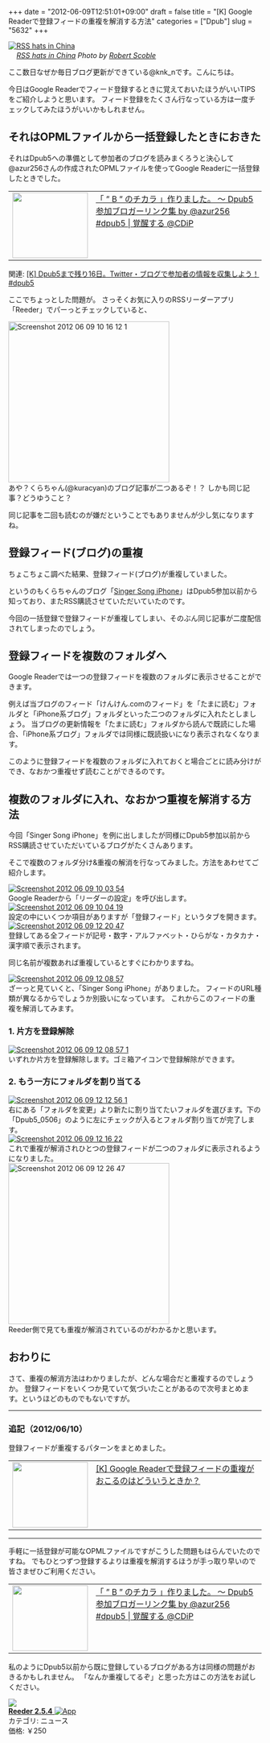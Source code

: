 +++
date = "2012-06-09T12:51:01+09:00"
draft = false
title = "[K] Google Readerで登録フィードの重複を解消する方法"
categories = ["Dpub"]
slug = "5632"
+++

<div class="center"><a href="http://www.flickr.com/photos/35034363287@N01/3044172251/" title="RSS hats in China by Robert Scoble, on Flickr" target="_blank"><img class="flickr_photo" src="http://farm4.static.flickr.com/3038/3044172251_29e0f9d467_z.jpg" alt="RSS hats in China" width="NaNpx"/></a></div><cite class="flickr_photographer"><img src="http://farm4.static.flickr.com/3329/favicons/72157601614001242_7730.png" width="16" /><a href="http://www.flickr.com/photos/35034363287@N01/3044172251/">RSS hats in China</a> Photo by <a href="http://www.flickr.com/photos/35034363287@N01/">Robert Scoble</a></cite>

ここ数日なぜか毎日ブログ更新ができている@knk_nです。こんにちは。

今日はGoogle Readerでフィード登録するときに覚えておいたほうがいいTIPSをご紹介しようと思います。
フィード登録をたくさん行なっている方は一度チェックしてみたほうがいいかもしれません。<!--more--><h2>それはOPMLファイルから一括登録したときにおきた</h2>
それはDpub5への準備として参加者のブログを読みまくろうと決心して@azur256さんの作成されたOPMLファイルを使ってGoogle Readerに一括登録したときでした。

<table width="100%"><td valign="top" width="150"><a href="http://www.donpy.net/notebook/matome/16001.html?utm_source=dlvr.it&utm_medium=twitter" target="_blank"><img border="0" src="http://capture.heartrails.com/150x130/shadow?http://www.donpy.net/notebook/matome/16001.html?utm_source=dlvr.it&utm_medium=twitter" alt="" width="150" height="130" /></a></td><td valign="top"><a  href="http://www.donpy.net/notebook/matome/16001.html?utm_source=dlvr.it&utm_medium=twitter" target="_blank">「 ” B ” のチカラ 」作りました。 〜 Dpub5 参加ブロガーリンク集 by @azur256 #dpub5 | 覚醒する @CDiP</a><script type="text/javascript">var url = "http://www.donpy.net/notebook/matome/16001.html?utm_source=dlvr.it&utm_medium=twitter";</script><script src="http://api.b.st-hatena.com/entry.count?url=http://www.donpy.net/notebook/matome/16001.html?utm_source=dlvr.it&utm_medium=twitter&callback=hatebTxt"></script>
</td></table>
関連: <a  href="http://knk-n.com/2012/06/07/dpub5-preparation_twitter-and-blog/" target="_blank">[K] Dpub5まで残り16日。Twitter・ブログで参加者の情報を収集しよう！ #dpub5</a><script type="text/javascript">var url = "http://knk-n.com/2012/06/07/dpub5-preparation_twitter-and-blog/";</script><script src="http://api.b.st-hatena.com/entry.count?url=http://knk-n.com/2012/06/07/dpub5-preparation_twitter-and-blog/&callback=hatebTxt"></script>

ここでちょっとした問題が。
さっそくお気に入りのRSSリーダーアプリ「Reeder」でパーっとチェックしていると、

<div class="center"><a href="https://knk-n.com/images/2012/06/screenshot-2012-06-09-10.16.12-1.jpg"><img src="https://knk-n.com/images/2012/06/screenshot-2012-06-09-10.16.12-1.jpg" alt="Screenshot 2012 06 09 10 16 12 1" title="screenshot 2012-06-09 10.16.12-1.jpg" border="0" width="320" height="auto" /></a></div>
あや？くらちゃん(@kuracyan)のブログ記事が二つあるぞ！？
しかも同じ記事？どうゆうこと？

同じ記事を二回も読むのが嫌だということでもありませんが少し気になりますね。

<h2>登録フィード(ブログ)の重複</h2>
ちょこちょこ調べた結果、登録フィード(ブログ)が重複していました。

というのもくらちゃんのブログ「<a href="http://kuracyan.net" target="_blank">Singer Song iPhone</a>」はDpub5参加以前から知っており、またRSS購読させていただいていたのです。

今回の一括登録で登録フィードが重複してしまい、そのぶん同じ記事が二度配信されてしまったのでしょう。

<h2>登録フィードを複数のフォルダへ</h2>
Google Readerでは一つの登録フィードを複数のフォルダに表示させることができます。

例えば当ブログのフィード「けんけん.comのフィード」を「たまに読む」フォルダと「iPhone系ブログ」フォルダといった二つのフォルダに入れたとしましょう。
当ブログの更新情報を「たまに読む」フォルダから読んで既読にした場合、「iPhone系ブログ」フォルダでは同様に既読扱いになり表示されなくなります。

このように登録フィードを複数のフォルダに入れておくと場合ごとに読み分けができ、なおかつ重複せず読むことができるのです。

<h2>複数のフォルダに入れ、なおかつ重複を解消する方法</h2>
今回「Singer Song iPhone」を例に出しましたが同様にDpub5参加以前からRSS購読させていただいているブログがたくさんあります。

そこで複数のフォルダ分け&重複の解消を行なってみました。方法をあわせてご紹介します。

<div class="center"><a href="https://knk-n.com/images/2012/06/screenshot-2012-06-09-10.03.54.jpg"><img src="https://knk-n.com/images/2012/06/screenshot-2012-06-09-10.03.54.jpg" alt="Screenshot 2012 06 09 10 03 54" title="screenshot 2012-06-09 10.03.54.jpg" border="0" width="" height="" /></a></div>
Google Readerから「リーダーの設定」を呼び出します。

<div class="center"><a href="https://knk-n.com/images/2012/06/screenshot-2012-06-09-10.04.19.jpg"><img src="https://knk-n.com/images/2012/06/screenshot-2012-06-09-10.04.19.jpg" alt="Screenshot 2012 06 09 10 04 19" title="screenshot 2012-06-09 10.04.19.jpg" border="0" width="" height="" /></a></div>
設定の中にいくつか項目がありますが「登録フィード」というタブを開きます。

<div class="center"><a href="https://knk-n.com/images/2012/06/screenshot-2012-06-09-12.20.47.jpg"><img src="https://knk-n.com/images/2012/06/screenshot-2012-06-09-12.20.47.jpg" alt="Screenshot 2012 06 09 12 20 47" title="screenshot 2012-06-09 12.20.47.jpg" border="0" width="" height="" /></a></div>
登録してある全フィードが記号・数字・アルファベット・ひらがな・カタカナ・漢字順で表示されます。

同じ名前が複数あれば重複しているとすぐにわかりますね。

<div class="center"><a href="https://knk-n.com/images/2012/06/screenshot-2012-06-09-12.08.57.jpg"><img src="https://knk-n.com/images/2012/06/screenshot-2012-06-09-12.08.57.jpg" alt="Screenshot 2012 06 09 12 08 57" title="screenshot 2012-06-09 12.08.57.jpg" border="0" width="" height="" /></a></div>
ざーっと見ていくと、「Singer Song iPhone」がありました。
フィードのURL種類が異なるからでしょうか別扱いになっています。
これからこのフィードの重複を解消してみます。


<h3>1. 片方を登録解除</h3>
<div class="center"><a href="https://knk-n.com/images/2012/06/screenshot-2012-06-09-12.08.57-1.jpg"><img src="https://knk-n.com/images/2012/06/screenshot-2012-06-09-12.08.57-1.jpg" alt="Screenshot 2012 06 09 12 08 57 1" title="screenshot 2012-06-09 12.08.57-1.jpg" border="0" width="" height="" /></a></div>
いずれか片方を登録解除します。ゴミ箱アイコンで登録解除ができます。

<h3>2. もう一方にフォルダを割り当てる</h3>

<div class="center"><a href="https://knk-n.com/images/2012/06/screenshot-2012-06-09-12.12.56-1.jpg"><img src="https://knk-n.com/images/2012/06/screenshot-2012-06-09-12.12.56-1.jpg" alt="Screenshot 2012 06 09 12 12 56 1" title="screenshot 2012-06-09 12.12.56-1.jpg" border="0" width="" height="" /></a></div>
右にある「フォルダを変更」より新たに割り当てたいフォルダを選びます。下の「Dpub5_0506」のように左にチェックが入るとフォルダ割り当てが完了します。

<div class="center"><a href="https://knk-n.com/images/2012/06/screenshot-2012-06-09-12.16.22.jpg"><img src="https://knk-n.com/images/2012/06/screenshot-2012-06-09-12.16.22.jpg" alt="Screenshot 2012 06 09 12 16 22" title="screenshot 2012-06-09 12.16.22.jpg" border="0" width="" height="" /></a></div>
これで重複が解消されひとつの登録フィードが二つのフォルダに表示されるようになりました。


<div class="center"><a href="https://knk-n.com/images/2012/06/screenshot-2012-06-09-12.26.47.jpg"><img src="https://knk-n.com/images/2012/06/screenshot-2012-06-09-12.26.47.jpg" alt="Screenshot 2012 06 09 12 26 47" title="screenshot 2012-06-09 12.26.47.jpg" border="0" width="320" height="auto" /></a></div>Reeder側で見ても重複が解消されているのがわかるかと思います。

<h2>おわりに</h2>
さて、重複の解消方法はわかりましたが、どんな場合だと重複するのでしょうか。
登録フィードをいくつか見ていて気づいたことがあるので次号まとめます。というほどのものでもないですが。

<hr />
<h3>追記（2012/06/10）</h3>
登録フィードが重複するパターンをまとめました。
<table width="100%"><td valign="top" width="150"><a href="http://knk-n.com/2012/06/10/the_case_about_duplication_subscription-feed_on_google-reader/" target="_blank"><img border="0" src="http://capture.heartrails.com/150x130/shadow?http://knk-n.com/2012/06/10/the_case_about_duplication_subscription-feed_on_google-reader/" alt="" width="150" height="130" /></a></td><td valign="top"><a  href="http://knk-n.com/2012/06/10/the_case_about_duplication_subscription-feed_on_google-reader/" target="_blank">[K] Google Readerで登録フィードの重複がおこるのはどういうときか？</a><script type="text/javascript">var url = "http://knk-n.com/2012/06/10/the_case_about_duplication_subscription-feed_on_google-reader/";</script><script src="http://api.b.st-hatena.com/entry.count?url=http://knk-n.com/2012/06/10/the_case_about_duplication_subscription-feed_on_google-reader/&callback=hatebTxt"></script>
</td></table>
<hr />

手軽に一括登録が可能なOPMLファイルですがこうした問題もはらんでいたのですね。
でもひとつずつ登録するよりは重複を解消するほうが手っ取り早いので皆さまぜひご利用ください。
<table width="100%"><td valign="top" width="150"><a href="http://www.donpy.net/notebook/matome/16001.html?utm_source=dlvr.it&utm_medium=twitter" target="_blank"><img border="0" src="http://capture.heartrails.com/150x130/shadow?http://www.donpy.net/notebook/matome/16001.html?utm_source=dlvr.it&utm_medium=twitter" alt="" width="150" height="130" /></a></td><td valign="top"><a  href="http://www.donpy.net/notebook/matome/16001.html?utm_source=dlvr.it&utm_medium=twitter" target="_blank">「 ” B ” のチカラ 」作りました。 〜 Dpub5 参加ブロガーリンク集 by @azur256 #dpub5 | 覚醒する @CDiP</a><script type="text/javascript">var url = "http://www.donpy.net/notebook/matome/16001.html?utm_source=dlvr.it&utm_medium=twitter";</script><script src="http://api.b.st-hatena.com/entry.count?url=http://www.donpy.net/notebook/matome/16001.html?utm_source=dlvr.it&utm_medium=twitter&callback=hatebTxt"></script>
</td></table>

私のようにDpub5以前から既に登録しているブログがある方は同様の問題がおきるかもしれません。
「なんか重複してるぞ」と思った方はこの方法をお試しください。

<table class="appstorehelper">
<a href="http://itunes.apple.com/jp/app/reeder/id325502379?mt=8&uo=4" rel="nofollow" target="_blank"><img class="appstorehelper_appicn" src="http://a1.mzstatic.com/us/r1000/071/Purple/ce/0f/10/mzl.ljyldzsg.tiff" /></a><div class="appstorehelper_text"><a href="http://itunes.apple.com/jp/app/reeder/id325502379?mt=8&uo=4" rel="nofollow" target="_blank"><b>Reeder 2.5.4</b> <img alt="App" src="http://ax.phobos.apple.com.edgesuite.net/ja_jp/images/web/linkmaker/badge_appstore-sm.gif" style="vertical-align: text-bottom;" /></b></a><br />カテゴリ: ニュース<br />価格: &#65509;250<br clear="all" /></div>
</table>
